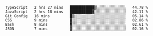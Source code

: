 <!--START_SECTION:waka-->

```text
TypeScript   2 hrs 27 mins   ███████████▒░░░░░░░░░░░░░   44.78 %
JavaScript   2 hrs 18 mins   ██████████▓░░░░░░░░░░░░░░   42.11 %
Git Config   16 mins         █▒░░░░░░░░░░░░░░░░░░░░░░░   05.14 %
CSS          9 mins          ▓░░░░░░░░░░░░░░░░░░░░░░░░   02.86 %
Bash         8 mins          ▓░░░░░░░░░░░░░░░░░░░░░░░░   02.61 %
JSON         7 mins          ▓░░░░░░░░░░░░░░░░░░░░░░░░   02.16 %
```

<!--END_SECTION:waka-->


<!--
**Leorio21/Leorio21** is a ✨ _special_ ✨ repository because its `README.md` (this file) appears on your GitHub profile.

Here are some ideas to get you started:

- 🔭 I’m currently working on ...
- 🌱 I’m currently learning ...
- 👯 I’m looking to collaborate on ...
- 🤔 I’m looking for help with ...
- 💬 Ask me about ...
- 📫 How to reach me: ...
- 😄 Pronouns: ...
- ⚡ Fun fact: ...
-->
